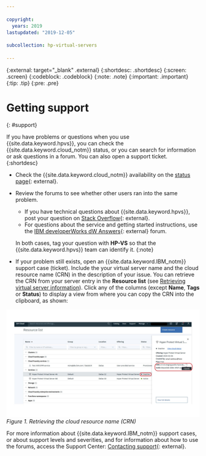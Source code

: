 ```yaml
---

copyright:
  years: 2019
lastupdated: "2019-12-05"

subcollection: hp-virtual-servers

---
```


{:external: target="_blank" .external}
{:shortdesc: .shortdesc}
{:screen: .screen}
{:codeblock: .codeblock}
{:note: .note}
{:important: .important}
{:tip: .tip}
{:pre: .pre}

# Getting support
{: #support}

If you have problems or questions when you use {{site.data.keyword.hpvs}}, you can check the {{site.data.keyword.cloud_notm}} status, or you can search for information or ask questions in a forum. You can also open a support ticket.
{:shortdesc}

- Check the {{site.data.keyword.cloud_notm}} availability on the [status page](https://cloud.ibm.com/status?selected=status){: external}.

- Review the forums to see whether other users ran into the same problem.
  - If you have technical questions about {{site.data.keyword.hpvs}}, post your question on
    [Stack Overflow](https://stackoverflow.com/questions/tagged/ibm-cloud){: external}.
  - For questions about the service and getting started instructions, use the
    [IBM developerWorks dW Answers](https://developer.ibm.com/answers/topics/ibm-cloud/){: external} forum.

  In both cases, tag your question with **HP-VS** so that the {{site.data.keyword.hpvs}} team can identify it.
  {:note}   

- If your problem still exists, open an {{site.data.keyword.IBM_notm}} support case (ticket).
  Include the your virtual server name and the cloud resource name (CRN) in the description of your issue.
  You can retrieve the CRN from your server entry in the **Resource list** (see [Retrieving virtual server information](/docs/services/hp-virtual-servers?topic=hp-virtual-servers-retrieve-info-vs)). Click any of the columns (except **Name**, **Tags** or **Status**) to display a view from where you can  copy the CRN into the clipboard, as shown:

![Retrieving the cloud resource name (CRN)](image/hpvs_crn.jpg "Retrieving the cloud resource name (CRN)")
  *Figure 1. Retrieving the cloud resource name (CRN)*

For more information about {{site.data.keyword.IBM_notm}} support cases, or about support levels and severities, and for information about how to use the forums, access the Support Center:
[Contacting support](https://cloud.ibm.com/docs/get-support?topic=get-support-getting-customer-support){: external}.

